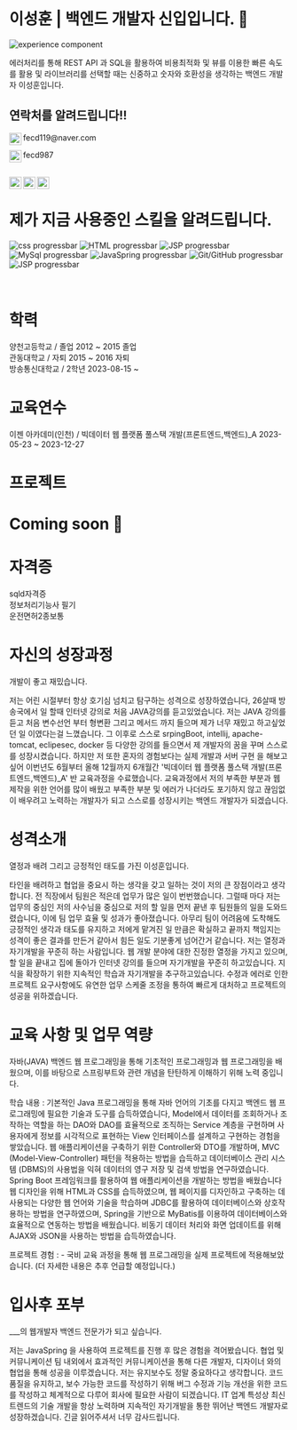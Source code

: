 

# 이성훈 | 백엔드 개발자 신입입니다. 👦
![experience component](https://readme-components.vercel.app/api?component=experience&company=freshworks&role=software%20academy%20student&duration=12m&location=Bucheon&fill=linear-gradient%2862deg%2C%20%238EC5FC%200%25%2C%20%23E0C3FC%20100%25%29%3B%0A)
<br>

에러처리를 통해 REST API 과 SQL을 활용하여 비용최적화 및 뷰를 이용한 빠른 속도를 활용 및 라이브러리를 선택할 때는 신중하고 숫자와 호환성을 생각하는 백엔드 개발자 이성훈입니다.
  



## 연락처를 알려드립니다!!
<p>
  <img align="left" alt="Abhishek's Instagram" width="22px" src="https://emojigraph.org/media/apple/envelope_2709-fe0f.png" />
  fecd119@naver.com
</p>
<p>
  <img align="left" alt="Abhishek's Instagram" width="22px" src="https://search.pstatic.net/common/?src=http%3A%2F%2Fblogfiles.naver.net%2FMjAyMTEwMjVfMjg5%2FMDAxNjM1MTQ4OTMzNTUx.Oe0GYwodWhKBL_oD0vTzQ-6InkhfQ2yLVb5KzqB97Wwg.2VFnwmbMQL1WnAH9zgQvDRnOeoR7oUCqaXSQcps09ykg.PNG.2k1y4%2Fbtn_kakao.png&type=sc960_832" />
  fecd987
</p>
<br>
<a href="https://www.instagram.com/mate_10_05/">
  <img align="left" alt="Abhishek's Instagram" width="22px" src="https://raw.githubusercontent.com/hussainweb/hussainweb/main/icons/instagram.png" />
</a>
<a href="https://www.facebook.com/people/%EC%9D%B4%EC%84%B1%ED%9B%88/pfbid08gYfCzrXq9XSdN4BSWSaizTV5a1SGNLLMSM2ReP8mvDgEDLE4X4gkAZJ2SqxXUGol/">
  <img align="left" alt="Abhishek's Instagram" width="22px" src="https://img1.daumcdn.net/thumb/R1280x0/?scode=mtistory2&fname=https%3A%2F%2Fblog.kakaocdn.net%2Fdn%2FbBKi9o%2FbtrTQvSrPAx%2F8nHV5wimJM7ndFgx1uomfK%2Fimg.png" />
</a>
<a href="https://www.notion.so/fb639c124124451b8fd7c3f146e8e8f6?pvs=4/">
  <img align="left" alt="Abhishek's Instagram" width="22px" src="https://search.pstatic.net/common/?src=http%3A%2F%2Fblogfiles.naver.net%2FMjAyMTEyMDJfMjQ5%2FMDAxNjM4NDQyMDA4NTQw.c2KhCQbdqBjW-fEGdVAOOS5goiEz_Qd4jZ-C35u-Y8og.1d0L-ZZ2OwayxQkFYnWDcUjTXoYH9f4FWsnVH5V1zfcg.PNG.habliss21%2Fimage.png&type=sc960_832" />
</a>





<br>


# 제가 지금 사용중인 스킬을 알려드립니다.
![css progressbar](https://readme-components.vercel.app/api?component=linearprogress&value=80&skill=css&fill=ffc0cd)
![HTML progressbar](https://readme-components.vercel.app/api?component=linearprogress&skill=HTML&value=70)
![JSP progressbar](https://readme-components.vercel.app/api?component=linearprogress&skill=JSP&value=50)
![MySql progressbar](https://readme-components.vercel.app/api?component=linearprogress&skill=MySql&value=80)
![JavaSpring progressbar](https://readme-components.vercel.app/api?component=linearprogress&skill=JavaSpring&value=60)
![Git/GitHub progressbar](https://readme-components.vercel.app/api?component=linearprogress&skill=Git/GitHub&value=70)
![JSP progressbar](https://readme-components.vercel.app/api?component=linearprogress&skill=JSP&value=70)

<br>


# 학력
양천고등학교 / 졸업
2012 ~ 2015 졸업 <br>
관동대학교 / 자퇴
2015 ~ 2016 자퇴 <br>
방송통신대학교 / 2학년
2023-08-15 ~ <br>

# 교육연수
이젠 아카데미(인천) / 빅데이터 웹 플랫폼 풀스택 개발(프론트엔드,백엔드)_A
2023-05-23 ~ 2023-12-27

# 프로젝트
# Coming soon 🚀

# 자격증
sqld자격증 <br>
정보처리기능사 필기<br>
운전면허2종보통 <br>

# 자신의 성장과정
개발이 좋고 재밌습니다. 

저는 어린 시절부터 항상 호기심 넘치고 탐구하는 성격으로 성장하였습니다, 26살때 방송국에서 일 할때 인터넷 강의로 처음 JAVA강의를 듣고있었습니다. 저는 JAVA 강의를 듣고 처음 변수선언 부터 형변환 그리고 메서드 까지 들으며 제가 너무 재밌고 하고싶었던 일 이였다는걸 느꼈습니다. 그 이후로 스스로 srpingBoot, intellij, apache-tomcat, eclipesec, docker 등 다양한 강의를 들으면서 제 개발자의 꿈을 꾸며 스스로를 성장시켰습니다. 하지만 저 또한 혼자의 경험보다는 실제 개발과 서버 구현 을 해보고싶어 이번년도 6월부터 올해 12월까지 6개월간 '빅데이터 웹 플랫폼 풀스택 개발(프론트엔드,백엔드)_A' 반 교육과정을 수료했습니다. 교육과정에서 저의 부족한 부분과 웹 제작을 위한 언어를 많이 배웠고 부족한 부분 및 에러가 나더라도 포기하지 않고 끊임없이 배우려고 노력하는 개발자가 되고 스스로를 성장시키는 백엔드 개발자가 되겠습니다.


# 성격소개
열정과 배려 그리고 긍정적인 태도를 가진 이성훈입니다.

타인을 배려하고 협업을 중요시 하는 생각을 갖고 일하는 것이 저의 큰 장점이라고 생각합니다. 전 직장에서 팀원은 적은데 업무가 많은 일이 번번했습니다. 그럴때 마다 저는 업무의 중심인
저의 사수님을 중심으로 저의 할 일을 먼저 끝낸 후 팀원들의 일을 도와드렸습니다, 이에 팀 업무 효율 및 성과가 좋아졌습니다. 아무리 팀이 어려움에 도착해도 긍정적인 생각과 태도를
유지하고 저에게 맡겨진 일 만큼은 확실하고 끝까지 책임지는 성격이 좋은 결과를 만든거 같아서 힘든 일도 기분좋게 넘어간거 같습니다. 저는 열정과 자기개발을 꾸준히 하는 사람입니다. 
웹 개발 분야에 대한 진정한 열정을 가지고 있으며, 할 일을 끝내고 집에 돌아가 인터넷 강의를 들으며 자기개발을 꾸준히 하고있습니다. 지식을 확장하기 위한 지속적인 학습과 자기개발을 추구하고있습니다. 
수정과 에러로 인한 프로젝트 요구사항에도 유연한 업무 스케줄 조정을 통하여 빠르게 대처하고 프로젝트의 성공을 위하겠습니다.


# 교육 사항 및 업무 역량
자바(JAVA) 백엔드 웹 프로그래밍을 통해 기초적인 프로그래밍과 웹 프로그래밍을 배웠으며, 이를 바탕으로 스프링부트와 관련 개념을 탄탄하게 이해하기 위해 노력 중입니다.

학습 내용 : 기본적인 Java 프로그래밍을 통해 자바 언어의 기초를 다지고 백엔드 웹 프로그래밍에 필요한 기술과 도구를 습득하였습니다, Model에서 데이터를 조회하거나 조작하는 역할을 하는 DAO와 DAO를 효율적으로 조직하는 Service 계층을 구현하며 사용자에게 정보를 시각적으로 표현하는 View 인터페이스를 설계하고 구현하는 경험을 쌓았습니다. 웹 애플리케이션을 구축하기 위한 Controller와 DTO를 개발하며, MVC (Model-View-Controller) 패턴을 적용하는 방법을 습득하고 데이터베이스 관리 시스템 (DBMS)의 사용법을 익혀 데이터의 영구 저장 및 검색 방법을 연구하였습니다. Spring Boot 프레임워크를 활용하여 웹 애플리케이션을 개발하는 방법을 배웠습니다 웹 디자인을 위해 HTML과 CSS를 습득하였으며, 웹 페이지를 디자인하고 구축하는 데 사용되는 다양한 웹 언어와 기술을 학습하며 JDBC를 활용하여 데이터베이스와 상호작용하는 방법을 연구하였으며, Spring을 기반으로 MyBatis를 이용하여 데이터베이스와 효율적으로 연동하는 방법을 배웠습니다. 비동기 데이터 처리와 화면 업데이트를 위해 AJAX와 JSON을 사용하는 방법을 습득하였습니다.

프로젝트 경험 :
    - 국비 교육 과정을 통해 웹 프로그래밍을 실제 프로젝트에 적용해보았습니다. (더 자세한 내용은 추후 언급할 예정입니다.)


# 입사후 포부

___의 웹개발자 백엔드 전문가가 되고 싶습니다.

저는 JavaSpring 을 사용하여 프로젝트를 진행 후 많은 경험을 격어봤습니다. 협업 및 커뮤니케이션 팀 내외에서 효과적인 커뮤니케이션을 통해 다른 개발자, 디자이너 와의 협업을 통해 성공을 이루겠습니다.
저는 유지보수도 정말 중요하다고 생각합니다. 코드 품질을 유지하고, 보수 가능한 코드를 작성하기 위해 버그 수정과 기능 개선을 위한 코드를 작성하고 체계적으로 다루어 회사에 필요한 사람이 되겠습니다.
IT 업계 특성상 최신 트렌드의 기술 개발을 항상 노력하며 지속적인 자기개발을 통한 뛰어난 백엔드 개발자로 성장하겠습니다. 긴글 읽어주셔서 너무 감사드립니다.

<!--
# Coming soon 🚀



<p align="left">
</a>
</p>
-->
